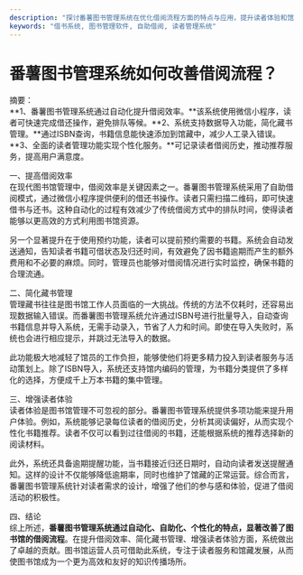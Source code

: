 ```yaml
---
description: "探讨番薯图书管理系统在优化借阅流程方面的特点与应用，提升读者体验和馆藏管理效率。"
keywords: "借书系统, 图书管理软件, 自助借阅, 读者管理系统"
---
```

# 番薯图书管理系统如何改善借阅流程？

摘要：  
**1、番薯图书管理系统通过自动化提升借阅效率。**该系统使用微信小程序，读者可快速完成借还操作，避免排队等候。**2、系统支持数据导入功能，简化藏书管理。**通过ISBN查询，书籍信息能快速添加到馆藏中，减少人工录入错误。**3、全面的读者管理功能实现个性化服务。**可记录读者借阅历史，推动推荐服务，提高用户满意度。

一、提高借阅效率  
在现代图书馆管理中，借阅效率是关键因素之一。番薯图书管理系统采用了自助借阅模式，通过微信小程序提供便利的借还书操作。读者只需扫描二维码，即可快速借书与还书。这种自动化的过程有效减少了传统借阅方式中的排队时间，使得读者能够以更高效的方式利用图书馆资源。

另一个显著提升在于使用预约功能，读者可以提前预约需要的书籍。系统会自动发送通知，告知读者书籍可借状态及归还时间，有效避免了因书籍逾期而产生的额外费用和不必要的麻烦。同时，管理员也能够对借阅情况进行实时监控，确保书籍的合理流通。

二、简化藏书管理  
管理藏书往往是图书馆工作人员面临的一大挑战。传统的方法不仅耗时，还容易出现数据输入错误。而番薯图书管理系统允许通过ISBN号进行批量导入，自动查询书籍信息并导入系统，无需手动录入，节省了人力和时间。即使在导入失败时，系统也会进行相应提示，并跳过无法导入的数据。

此功能极大地减轻了馆员的工作负担，能够使他们将更多精力投入到读者服务与活动策划上。除了ISBN导入，系统还支持馆内编码的管理，为书籍分类提供了多样化的选择，方便成千上万本书籍的集中管理。

三、增强读者体验  
读者体验是图书馆管理不可忽视的部分。番薯图书管理系统提供多项功能来提升用户体验。例如，系统能够记录每位读者的借阅历史，分析其阅读偏好，从而实现个性化书籍推荐。读者不仅可以看到过往借阅的书籍，还能根据系统的推荐选择新的阅读材料。

此外，系统还具备逾期提醒功能，当书籍接近归还日期时，自动向读者发送提醒通知。这样的设计不仅能够降低逾期率，同时也维护了馆藏的正常运营。综合而言，番薯图书管理系统针对读者需求的设计，增强了他们的参与感和体验，促进了借阅活动的积极性。

四、结论  
综上所述，**番薯图书管理系统通过自动化、自助化、个性化的特点，显著改善了图书馆的借阅流程**。在提升借阅效率、简化藏书管理、增强读者体验方面，系统做出了卓越的贡献。图书馆运营人员可借助此系统，专注于读者服务和馆藏发展，从而使图书馆成为一个更为高效和友好的知识传播场所。
